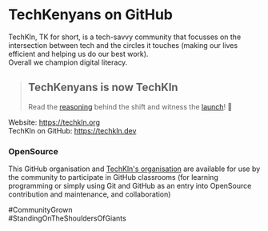 # TechKenyans on GitHub

TechKln, TK for short, is a tech-savvy community that focusses on the intersection between tech and the circles it touches (making our lives efficient and helping us do our best work). <br>Overall we champion digital literacy.

> ## TechKenyans is now TechKln
>
> Read the [reasoning](https://twitter.com/TechKln/status/1283081375529172992) behind the shift and witness the [launch](https://twitter.com/TechKln/status/1283105293484818432)! 🎉

Website: https://techkln.org<br>
TechKln on GitHub: https://techkln.dev

### OpenSource

This GitHub organisation and [TechKln's organisation](https://techkln.dev) are available for use by the community to participate in GitHub classrooms (for learning programming or simply using Git and GitHub as an entry into OpenSource contribution and maintenance, and collaboration)

#CommunityGrown<br>#StandingOnTheShouldersOfGiants
